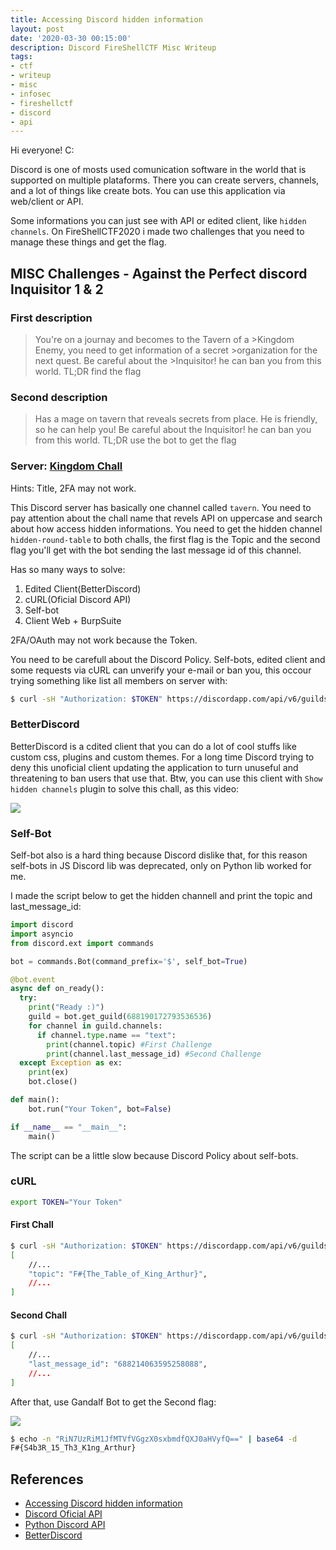 ```yaml
---
title: Accessing Discord hidden information
layout: post 
date: '2020-03-30 00:15:00'
description: Discord FireShellCTF Misc Writeup
tags:
- ctf
- writeup
- misc
- infosec
- fireshellctf
- discord
- api
---
```


Hi everyone! C:

Discord is one of mosts used comunication software in the world that is supported on multiple plataforms. There you can create servers, channels, and a lot of things like create bots. You can use this application via web/client or API.

Some informations you can just see with API or edited client, like `hidden channels`. On FireShellCTF2020 i made two challenges that you need to manage these things and get the flag.


## MISC Challenges - Against the Perfect discord Inquisitor 1 & 2

### First description
>You're on a journay and becomes to the Tavern of a >Kingdom Enemy, you need to get information of a secret >organization for the next quest. Be careful about the >Inquisitor! he can ban you from this world.
>TL;DR find the flag

### Second description

>Has a mage on tavern that reveals secrets from place. He is friendly, so he can help you!
>Be careful about the Inquisitor! he can ban you from this world.
>TL;DR use the bot to get the flag

### Server: [Kingdom Chall](https://discord.gg/fHHyU6g)

Hints: Title, 2FA may not work.

This Discord server has basically one channel called `tavern`. You need to pay attention about the chall name that revels API on uppercase and search about how access hidden informations. You need to get the hidden channel `hidden-round-table` to both challs, the first flag is the Topic and the second flag you'll get with the bot sending the last message id of this channel.

Has so many ways to solve:
1. Edited Client(BetterDiscord)
2. cURL(Oficial Discord API)
3. Self-bot
4. Client Web + BurpSuite

2FA/OAuth may not work because the Token.

You need to be carefull about the Discord Policy. Self-bots, edited client and some requests via cURL can unverify your e-mail or ban you, this occour trying something like list all members on server with:

```bash
$ curl -sH "Authorization: $TOKEN" https://discordapp.com/api/v6/guilds/{guild.id}/members | jq
```

### BetterDiscord

BetterDiscord is a cdited client that you can do a lot of cool stuffs like custom css, plugins and custom themes. For a long time Discord trying to deny this unoficial client updating the application to turn unuseful and threatening to ban users that use that. Btw, you can use this client with `Show hidden channels` plugin to solve this chall, as this video:

[![](https://i.ytimg.com/vi/-COfkwjVEyY/hqdefault.jpg?sqp=-oaymwEZCNACELwBSFXyq4qpAwsIARUAAIhCGAFwAQ==&rs=AOn4CLDQJJwJF7bjMk4RFU-BPiv05QS35w)](https://www.youtube.com/watch?v=-COfkwjVEyY)

### Self-Bot

Self-bot also is a hard thing because Discord dislike that, for this reason self-bots in JS Discord lib was deprecated, only on Python lib worked for me.

I made the script below to get the hidden channell and print the topic and last_message_id:

```py
import discord
import asyncio
from discord.ext import commands

bot = commands.Bot(command_prefix='$', self_bot=True)

@bot.event
async def on_ready():
  try:
    print("Ready :)")
    guild = bot.get_guild(688190172793536536)
    for channel in guild.channels:
      if channel.type.name == "text":
        print(channel.topic) #First Challenge
        print(channel.last_message_id) #Second Challenge
  except Exception as ex:
    print(ex)
    bot.close()

def main():
    bot.run("Your Token", bot=False)

if __name__ == "__main__":
    main()
```

The script can be a little slow because Discord Policy about self-bots.

### cURL

```bash
export TOKEN="Your Token"
```
#### First Chall
```bash
$ curl -sH "Authorization: $TOKEN" https://discordapp.com/api/v6/guilds/688190172793536536/channels | jq
[
    //...
    "topic": "F#{The_Table_of_King_Arthur}",
    //...
]
```
#### Second Chall
```bash
$ curl -sH "Authorization: $TOKEN" https://discordapp.com/api/v6/guilds/688190172793536536/channels | jq
[
    //...
    "last_message_id": "688214063595258088",
    //...
]
```
After that, use Gandalf Bot to get the Second flag:

![](https://i.imgur.com/danf5N9.png)

```bash
$ echo -n "RiN7UzRiM1JfMTVfVGgzX0sxbmdfQXJ0aHVyfQ==" | base64 -d
F#{S4b3R_15_Th3_K1ng_Arthur}
```


## References

* [Accessing Discord hidden information](https://lucasnathaniel.github.io/discord-hidden-information/)
* [Discord Oficial API](https://discordapp.com/developers/docs/reference)
* [Python Discord API](https://discordpy.readthedocs.io/en/latest/)
* [BetterDiscord](https://betterdiscord.net/)